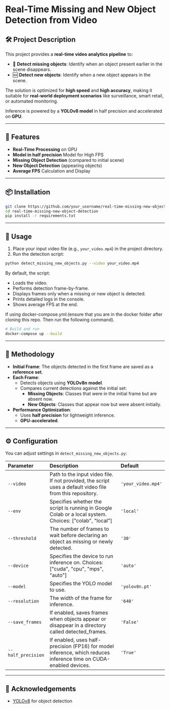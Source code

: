 # Real-Time Missing and New Object Detection from Video

## 🛠 Project Description

This project provides a **real-time video analytics pipeline** to:

- 🔎 **Detect missing objects**: Identify when an object present earlier in the scene disappears.
- 🆕 **Detect new objects**: Identify when a new object appears in the scene.

The solution is optimized for **high speed** and **high accuracy**, making it suitable for **real-world deployment scenarios** like surveillance, smart retail, or automated monitoring.

Inference is powered by a **YOLOv8 model** in half precision and accelerated on **GPU**.

---

## 🚀 Features

- **Real-Time Processing** on GPU
- **Model in half precision** Model for High FPS
- **Missing Object Detection** (compared to initial scene)
- **New Object Detection** (appearing objects)
- **Average FPS** Calculation and Display

---

## 📦 Installation

```bash
git clone https://github.com/your_username/real-time-missing-new-object-detection.git
cd real-time-missing-new-object-detection
pip install -r requirements.txt
```
---

## 📄 Usage

1. Place your input video file (e.g., `your_video.mp4`) in the project directory.
2. Run the detection script:

```bash
python detect_missing_new_objects.py --video your_video.mp4
```

By default, the script:

- Loads the video.
- Performs detection frame-by-frame.
- Displays frames only when a missing or new object is detected.
- Prints detailed logs in the console.
- Shows average FPS at the end.

If using docker-compose.yml:(ensure that you are in the docker folder after cloning this repo. Then run the following command).

```bash
# Build and run
docker-compose up --build
```
---

## 🧠 Methodology

- **Initial Frame**: The objects detected in the first frame are saved as a **reference set**.
- **Each Frame**:
  - Detects objects using **YOLOv8n model**.
  - Compares current detections against the initial set:
    - **Missing Objects**: Classes that were in the initial frame but are absent now.
    - **New Objects**: Classes that appear now but were absent initially.
- **Performance Optimization**:
  - Uses **half precision** for lightweight inference.
  - **GPU-accelerated**.

---

## ⚙️ Configuration

You can adjust settings in `detect_missing_new_objects.py`:

| Parameter | Description | Default |
|:---|:---|:---|
| `--video` | Path to the input video file. If not provided, the script uses a default video file from this repository. | `'your_video.mp4'` |
| `--env` | Specifies whether the script is running in Google Colab or a local system. Choices: ["colab", "local"] | `'local'` |
| `--threshold` | The number of frames to wait before declaring an object as missing or newly detected. | `'30'` |
| `--device` | Specifies the device to run inference on. Choices: ["cuda", "cpu", "mps", "auto"] | `'auto'` |
| `--model` | Specifies the YOLO model to use. | `'yolov8n.pt'` |
| `--resolution` | The width of the frame for inference. | `'640'` |
| `--save_frames` | If enabled, saves frames when objects appear or disappear in a directory called detected_frames. | `'False'` |
| `--half_precision` | If enabled, uses half-precision (FP16) for model inference, which reduces inference time on CUDA-enabled devices. | `'True'` |

---

## 🤝 Acknowledgements

- [YOLOv8](https://github.com/ultralytics/ultralytics) for object detection
